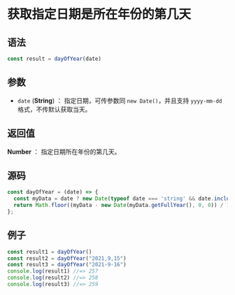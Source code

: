 <!--
 * @Author: 一尾流莺
 * @Description:获取指定日期是所在年份的第几天
 * @Date: 2021-09-13 18:16:32
 * @LastEditTime: 2021-09-18 11:41:07
 * @FilePath: \warblerjs-guide\docs\guide\date\dayOfYear.md
-->
# 获取指定日期是所在年份的第几天

## 语法


```js
const result = dayOfYear(date)
```

## 参数

- `date` (**String**) ： 指定日期，可传参数同 `new Date()`，并且支持 `yyyy-mm-dd`格式，不传默认获取当天。


## 返回值

**Number** ： 指定日期所在年份的第几天。


## 源码

```js
const dayOfYear = (date) => {
  const myData = date ? new Date(typeof date === 'string' && date.includes('-') ? date.replace(/-/g, '/') : date) : new Date();
  return Math.floor((myData - new Date(myData.getFullYear(), 0, 0)) / 1000 / 60 / 60 / 24);
};
```

## 例子


```js
const result1 = dayOfYear()
const result2 = dayOfYear("2021,9,15")
const result3 = dayOfYear("2021-9-16")
console.log(result1) //=> 257
console.log(result2) //=> 258
console.log(result3) //=> 259
```